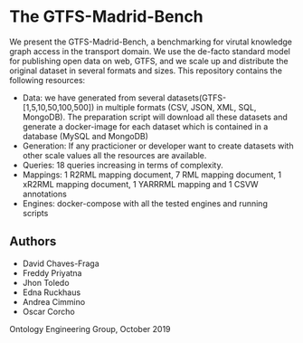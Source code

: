 # The GTFS-Madrid-Bench

We present the GTFS-Madrid-Bench, a benchmarking for virutal knowledge graph access in the transport domain. We use the de-facto standard model for publishing open data on web, GTFS, and we scale up and distribute the original dataset in several formats and sizes. This repository contains the following resources:

- Data: we have generated from several datasets(GTFS-[1,5,10,50,100,500]) in multiple formats (CSV, JSON, XML, SQL, MongoDB). The preparation script will download all these datasets and generate a docker-image for each dataset which is contained in a database (MySQL and MongoDB)
- Generation: If any practicioner or developer want to create datasets with other scale values all the resources are available.
- Queries: 18 queries increasing in terms of complexity.
- Mappings: 1 R2RML mapping document, 7 RML mapping document, 1 xR2RML mapping document, 1 YARRRML mapping and 1 CSVW annotations
- Engines: docker-compose with all the tested engines and running scripts


## Authors

- David Chaves-Fraga
- Freddy Priyatna
- Jhon Toledo
- Edna Ruckhaus
- Andrea Cimmino
- Oscar Corcho

Ontology Engineering Group, October 2019
